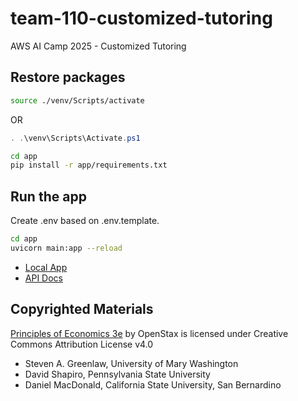 # team-110-customized-tutoring
AWS AI Camp 2025 - Customized Tutoring

## Restore packages

```sh
source ./venv/Scripts/activate
```

OR

```powershell
. .\venv\Scripts\Activate.ps1
```

```sh
cd app
pip install -r app/requirements.txt
```

## Run the app

Create .env based on .env.template.

```sh
cd app
uvicorn main:app --reload
```

- [Local App](http://localhost:8000)
- [API Docs](http://localhost:8000/docs)

## Copyrighted Materials

[Principles of Economics 3e](https://openstax.org/details/books/principles-economics-3e)
by OpenStax is licensed under Creative Commons Attribution License v4.0

- Steven A. Greenlaw, University of Mary Washington
- David Shapiro, Pennsylvania State University
- Daniel MacDonald, California State University, San Bernardino
